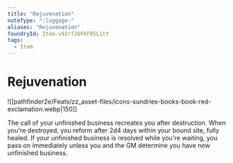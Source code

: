 ```yaml
---
title: "Rejuvenation"
noteType: ":luggage:"
aliases: "Rejuvenation"
foundryId: Item.v9IrfJ6FKFR5L1tY
tags:
  - Item
---
```


# Rejuvenation
![[pathfinder2e/Feats/zz_asset-files/icons-sundries-books-book-red-exclamation.webp|150]]

The call of your unfinished business recreates you after destruction. When you're destroyed, you reform after 2d4 days within your bound site, fully healed. If your unfinished business is resolved while you're waiting, you pass on immediately unless you and the GM determine you have new unfinished business.
